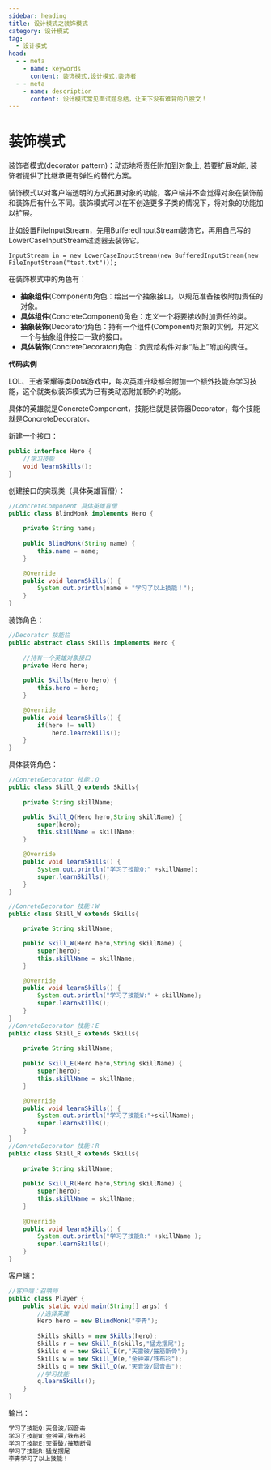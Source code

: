 ```yaml
---
sidebar: heading
title: 设计模式之装饰模式
category: 设计模式
tag:
  - 设计模式
head:
  - - meta
    - name: keywords
      content: 装饰模式,设计模式,装饰者
  - - meta
    - name: description
      content: 设计模式常见面试题总结，让天下没有难背的八股文！
---
```


# 装饰模式

装饰者模式(decorator pattern)：动态地将责任附加到对象上, 若要扩展功能, 装饰者提供了比继承更有弹性的替代方案。

装饰模式以对客户端透明的方式拓展对象的功能，客户端并不会觉得对象在装饰前和装饰后有什么不同。装饰模式可以在不创造更多子类的情况下，将对象的功能加以扩展。

比如设置FileInputStream，先用BufferedInputStream装饰它，再用自己写的LowerCaseInputStream过滤器去装饰它。

```
InputStream in = new LowerCaseInputStream(new BufferedInputStream(new FileInputStream("test.txt")));
```
在装饰模式中的角色有：

- **抽象组件**(Component)角色：给出一个抽象接口，以规范准备接收附加责任的对象。
- **具体组件**(ConcreteComponent)角色：定义一个将要接收附加责任的类。
- **抽象装饰**(Decorator)角色：持有一个组件(Component)对象的实例，并定义一个与抽象组件接口一致的接口。
- **具体装饰**(ConcreteDecorator)角色：负责给构件对象“贴上”附加的责任。

**代码实例**

LOL、王者荣耀等类Dota游戏中，每次英雄升级都会附加一个额外技能点学习技能，这个就类似装饰模式为已有类动态附加额外的功能。

具体的英雄就是ConcreteComponent，技能栏就是装饰器Decorator，每个技能就是ConcreteDecorator。

新建一个接口：

```java
public interface Hero {
    //学习技能
    void learnSkills();
}
```

创建接口的实现类（具体英雄盲僧）：

```java
//ConcreteComponent 具体英雄盲僧
public class BlindMonk implements Hero {
    
    private String name;
    
    public BlindMonk(String name) {
        this.name = name;
    }

    @Override
    public void learnSkills() {
        System.out.println(name + "学习了以上技能！");
    }
}
```

装饰角色：

```java
//Decorator 技能栏
public abstract class Skills implements Hero {
    
    //持有一个英雄对象接口
    private Hero hero;
    
    public Skills(Hero hero) {
        this.hero = hero;
    }

    @Override
    public void learnSkills() {
        if(hero != null)
            hero.learnSkills();
    }    
}
```

具体装饰角色：

```java
//ConreteDecorator 技能：Q
public class Skill_Q extends Skills{
    
    private String skillName;

    public Skill_Q(Hero hero,String skillName) {
        super(hero);
        this.skillName = skillName;
    }

    @Override
    public void learnSkills() {
        System.out.println("学习了技能Q:" +skillName);
        super.learnSkills();
    }
}

//ConreteDecorator 技能：W
public class Skill_W extends Skills{

    private String skillName;

    public Skill_W(Hero hero,String skillName) {
        super(hero);
        this.skillName = skillName;
    }

    @Override
    public void learnSkills() {
        System.out.println("学习了技能W:" + skillName);
        super.learnSkills();
    }
}
//ConreteDecorator 技能：E
public class Skill_E extends Skills{
    
    private String skillName;
    
    public Skill_E(Hero hero,String skillName) {
        super(hero);
        this.skillName = skillName;
    }

    @Override
    public void learnSkills() {
        System.out.println("学习了技能E:"+skillName);
        super.learnSkills();
    }
}
//ConreteDecorator 技能：R
public class Skill_R extends Skills{    
    
    private String skillName;
    
    public Skill_R(Hero hero,String skillName) {
        super(hero);
        this.skillName = skillName;
    }
    
    @Override
    public void learnSkills() {
        System.out.println("学习了技能R:" +skillName );
        super.learnSkills();
    }
}
```

客户端：

```java
//客户端：召唤师
public class Player {
    public static void main(String[] args) {
        //选择英雄
        Hero hero = new BlindMonk("李青");
        
        Skills skills = new Skills(hero);
        Skills r = new Skill_R(skills,"猛龙摆尾");
        Skills e = new Skill_E(r,"天雷破/摧筋断骨");
        Skills w = new Skill_W(e,"金钟罩/铁布衫");
        Skills q = new Skill_Q(w,"天音波/回音击");
        //学习技能
        q.learnSkills();
    }
}
```

输出：

```java
学习了技能Q:天音波/回音击
学习了技能W:金钟罩/铁布衫
学习了技能E:天雷破/摧筋断骨
学习了技能R:猛龙摆尾
李青学习了以上技能！
```

